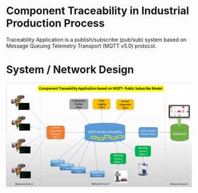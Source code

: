 # Component Traceability in Industrial Production Process

Traceability Application is a publish/subscribe (pub/sub) system based on Message Queuing Telemetry Transport (MQTT v5.0) protocol.

# System / Network Design

![System Design](https://github.com/ManjiriBirajdar/Component-Traceability-in-Industrial-Production-Process/blob/main/docs/System%20Design.png)


